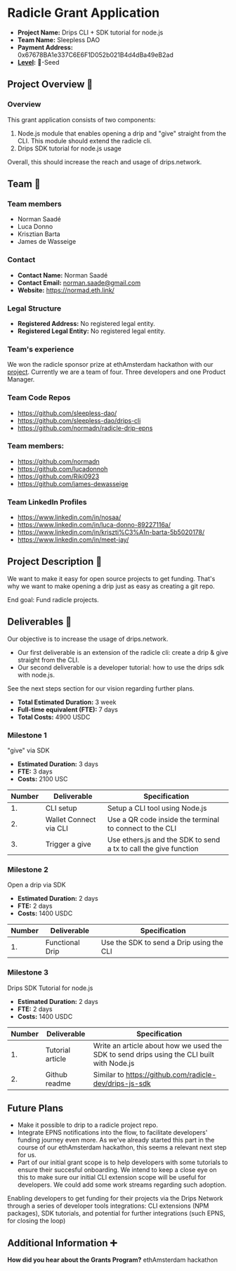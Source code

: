 # Radicle Grant Application

- **Project Name:** Drips CLI + SDK tutorial for node.js
- **Team Name:** Sleepless DAO
- **Payment Address:** 0x67678BA1e337C6E6F1D052b021B4d4dBa49eB2ad
- **[Level](https://github.com/radicle-dev/radicle-grants#levels):** 🌱-Seed

## Project Overview :page_facing_up:

### Overview
This grant application consists of two components: 
1. Node.js module that enables opening a drip and "give" straight from the CLI. This module should extend the radicle cli. 
2. Drips SDK tutorial for node.js usage

Overall, this should increase the reach and usage of drips.network.

## Team :busts_in_silhouette:

### Team members

- Norman Saadé
- Luca Donno
- Krisztian Barta
- James de Wasseige

### Contact

- **Contact Name:** Norman Saadé
- **Contact Email:** norman.saade@gmail.com
- **Website:** https://normad.eth.link/

### Legal Structure

- **Registered Address:** No registered legal entity.
- **Registered Legal Entity:** No registered legal entity.

### Team's experience

We won the radicle sponsor prize at ethAmsterdam hackathon with our [project](https://showcase.ethglobal.com/ethamsterdam/rad-drip-gx4jr).
Currently we are a team of four. Three developers and one Product Manager.

### Team Code Repos

- https://github.com/sleepless-dao/
- https://github.com/sleepless-dao/drips-cli
- https://github.com/normadn/radicle-drip-epns

### Team members:

- https://github.com/normadn
- https://github.com/lucadonnoh
- https://github.com/Riki0923
- https://github.com/james-dewasseige

### Team LinkedIn Profiles 

- https://www.linkedin.com/in/nosaa/
- https://www.linkedin.com/in/luca-donno-89227116a/
- https://www.linkedin.com/in/kriszti%C3%A1n-barta-5b5020178/
- https://www.linkedin.com/in/meet-jay/

## Project Description :page_facing_up:
We want to make it easy for open source projects to get funding. That's why we want to make opening a drip just as easy as creating a git repo.

End goal: Fund radicle projects.

## Deliverables :nut_and_bolt:

Our objective is to increase the usage of drips.network.
- Our first deliverable is an extension of the radicle cli: create a drip & give straight from the CLI.
- Our second deliverable is a developer tutorial: how to use the drips sdk with node.js.

See the next steps section for our vision regarding further plans.

- **Total Estimated Duration:** 3 week
- **Full-time equivalent (FTE):** 7 days
- **Total Costs:** 4900 USDC


### Milestone 1

"give" via SDK

- **Estimated Duration:** 3 days
- **FTE:** 3 days
- **Costs:** 2100 USC

| Number | Deliverable              | Specification                                                    |
| ------ | ------------------------ | ---------------------------------------------------------------- |
| 1.     | CLI setup                | Setup a CLI tool using Node.js                                   |
| 2.     | Wallet Connect via CLI   | Use a QR code inside the terminal to connect to the CLI          |
| 3.     | Trigger a give           | Use ethers.js and the SDK to send a tx to call the give function |

### Milestone 2

Open a drip via SDK

- **Estimated Duration:** 2 days
- **FTE:** 2 days
- **Costs:** 1400 USDC

| Number | Deliverable              | Specification                                                |
| ------ | ------------------------ | ------------------------------------------------------------ |
| 1.     | Functional Drip          | Use the SDK to send a Drip using the CLI                     |

### Milestone 3

Drips SDK Tutorial for node.js

- **Estimated Duration:** 2 days
- **FTE:** 2 days
- **Costs:** 1400 USDC

| Number | Deliverable              | Specification                                                |
| ------ | ------------------------ | ------------------------------------------------------------ |
| 1.     | Tutorial article    | Write an article about how we used the SDK to send drips using the CLI built with Node.js |
| 2.     | Github readme  | Similar to https://github.com/radicle-dev/drips-js-sdk  |



## Future Plans

- Make it possible to drip to a radicle project repo. 
- Integrate EPNS notifications into the flow, to facilitate developers' funding journey even more. As we've already started this part in the course of our ethAmsterdam hackathon, this seems a relevant next step for us.
- Part of our initial grant scope is to help developers with some tutorials to ensure their succesful onboarding. We intend to keep a close eye on this to make sure our initial CLI extension scope will be useful for developers. We could add some work streams regarding such adoption.

Enabling developers to get funding for their projects via the Drips Network through a series of developer tools integrations: CLI extensions (NPM packages), SDK tutorials, and potential for further integrations (such EPNS, for closing the loop)


## Additional Information :heavy_plus_sign:

**How did you hear about the Grants Program?** ethAmsterdam hackathon
